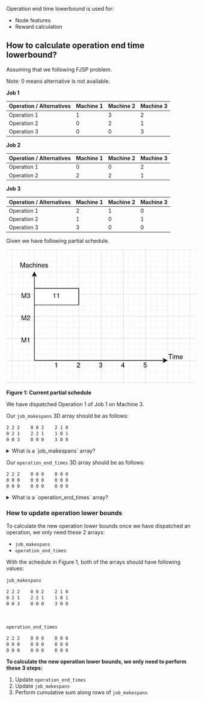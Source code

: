 Operation end time lowerbound is used for:

* Node features
* Reward calculation

## How to calculate operation end time lowerbound?
Assuming that we following FJSP problem.

Note: 0 means alternative is not available.

**Job 1**

| Operation / Alternatives | Machine 1 | Machine 2 | Machine 3 |
|--|----|----|----|
| Operation 1 | 1 | 3 | 2 |
| Operation 2 | 0 | 2 | 1 |
| Operation 3 | 0 | 0 | 3 |


**Job 2**

| Operation / Alternatives | Machine 1 | Machine 2 | Machine 3 |
|--|----|----|----|
| Operation 1 | 0 | 0 | 2 |
| Operation 2 | 2 | 2 | 1 |

**Job 3**

| Operation / Alternatives | Machine 1 | Machine 2 | Machine 3 |
|--|----|----|----|
| Operation 1 | 2 | 1 | 0 |
| Operation 2 | 1 | 0 | 1 |
| Operation 3 | 3 | 0 | 0 |

Given we have following partial schedule.

![](./images/schedule-initial.jpg)

**Figure 1: Current partial schedule**

We have dispatched Operation 1 of Job 1 on Machine 3.

Our `job_makespans` 3D array should be as follows:

```
2 2 2    0 0 2    2 1 0    
0 2 1    2 2 1    1 0 1    
0 0 3    0 0 0    3 0 0
```


<details>
<summary>What is a `job_makespans` array?</summary>

`job_makespans` array is a temporary array used for easy calculation of operation lower bounds.

It is a 3-dimensional array, where each dimension represents the following:

- Matrix: Job
- Row: Operation
- Column: Machine alternative

Each element in the array stores different information depending on the operation's status.

- For the last dispatched operation on a job, it store its processing finish time.
- For operations that are not the last dispatched on a job, it stores a 0 as a placeholder.
- For undispatched operations, it store its duration.

Example 1 (Dispatched operation): Given the above partial schedule (Figure 1), we have the first row of first array storing the processing finish time of Operation 1 of Job 1, which is 2.

<pre><code><span style="color: red; font-weight: 700;">2 2 2</span>    0 0 2    2 1 0    
0 2 1    2 2 1    1 0 1    
0 0 3    0 0 0    3 0 0</code></pre>


![](images/schedule-o11-end-time.jpg)

Example 2 (Undispatched operation): Because all operations other than Operation 1 of Job 1 are undispatched, hence the elements in `job_makespan` will only store their duration on the machine alternatives.

<pre><code style="color: red; font-weight: 700;"><span style="color: black; font-weight: 400;">2 2 2</span>    0 0 2    2 1 0    
0 2 1    2 2 1    1 0 1    
0 0 3    0 0 0    3 0 0</code></pre>

For instance: The element with index of (0, 1, 1), stores a 2, because Job 1, Operation 2 on Machine 2 has a duration of 2.

<pre><code>2 2 2    0 0 2    2 1 0    
0 <span style="color:red; font-weight: 700;">2</span> 1    2 2 1    1 0 1    
0 0 3    0 0 0    3 0 0</code></pre>

On the other hand, the element with index of (0, 1, 0) stores a 0, because Machine 1 is not able to process Operation 2 of Job 1.

<pre><code>2 2 2    0 0 2    2 1 0    
<span style="color:red; font-weight: 700;">0</span> 2 1    2 2 1    1 0 1    
0 0 3    0 0 0    3 0 0</code></pre>
</details>

Our `operation_end_times` 3D array should be as follows:

```
2 2 2    0 0 0    0 0 0    
0 0 0    0 0 0    0 0 0    
0 0 0    0 0 0    0 0 0
```

<details>
<summary>What is a `operation_end_times` array?</summary>

`operation_end_times` array simply store the processing finish time for dispatched operations.

It is 3D to allow for easy operations with `job_makespans` array.

For undispatched operations, 0 is used as a placeholder.

Example: Because we have only one dispatched Operation 1 of Job 1 with finish time of 2, hence the first row of first matrix has all values of 2. Whereas other operations are undispatched, hence all other elements are 0.
</details>


### How to update operation lower bounds
To calculate the new operation lower bounds once we have dispatched an operation, we only need these 2 arrays:

* `job_makespans`
* `operation_end_times`

With the schedule in Figure 1, both of the arrays should have following values:

`job_makespans`

```
2 2 2    0 0 2    2 1 0    
0 2 1    2 2 1    1 0 1    
0 0 3    0 0 0    3 0 0
```

<br>

`operation_end_times`

```
2 2 2    0 0 0    0 0 0    
0 0 0    0 0 0    0 0 0    
0 0 0    0 0 0    0 0 0
```

**To calculate the new operation lower bounds, we only need to perform these 3 steps:**

1. Update `operation_end_times`
2. Update `job_makespans`
3. Perform cumulative sum along rows of `job_makespans`

